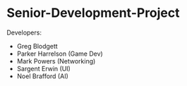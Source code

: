 # Senior-Development-Project

Developers:
- Greg Blodgett
- Parker Harrelson (Game Dev)
- Mark Powers (Networking)
- Sargent Erwin (UI)
- Noel Brafford (AI)
